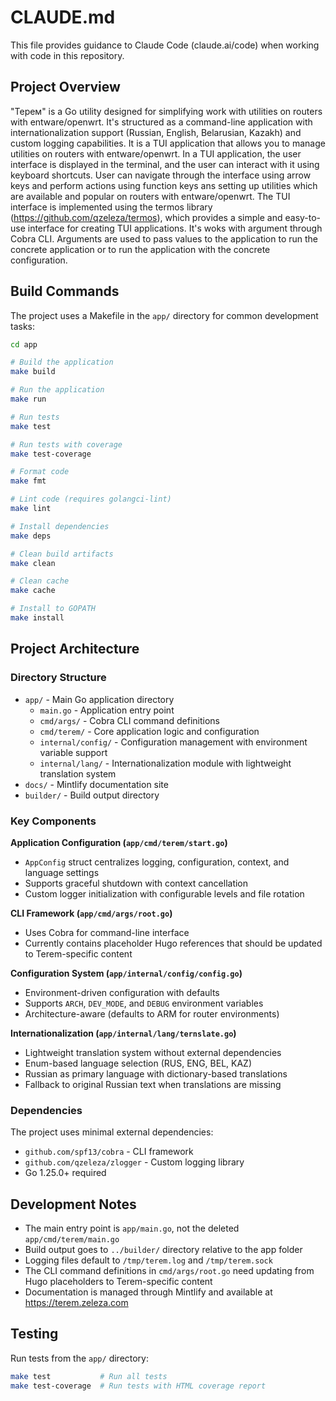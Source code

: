 # CLAUDE.md

This file provides guidance to Claude Code (claude.ai/code) when working with code in this repository.

## Project Overview

"Терем" is a Go utility designed for simplifying work with utilities on routers with entware/openwrt. It's structured as a command-line application with internationalization support (Russian, English, Belarusian, Kazakh) and custom logging capabilities. It is a TUI application that allows you to manage utilities on routers with entware/openwrt. In a TUI application, the user interface is displayed in the terminal, and the user can interact with it using keyboard shortcuts. User can navigate through the interface using arrow keys and perform actions using function keys ans setting up utilities which are available and popular on routers with entware/openwrt.
The TUI interface is implemented using the termos library (https://github.com/qzeleza/termos), which provides a simple and easy-to-use interface for creating TUI applications. It's woks with argument through Cobra CLI. Arguments are used to pass values to the application to run the concrete application or to run the application with the concrete configuration.

## Build Commands

The project uses a Makefile in the `app/` directory for common development tasks:

```bash
cd app

# Build the application
make build

# Run the application
make run

# Run tests
make test

# Run tests with coverage
make test-coverage

# Format code
make fmt

# Lint code (requires golangci-lint)
make lint

# Install dependencies
make deps

# Clean build artifacts
make clean

# Clean cache
make cache

# Install to GOPATH
make install
```

## Project Architecture

### Directory Structure
- `app/` - Main Go application directory
  - `main.go` - Application entry point
  - `cmd/args/` - Cobra CLI command definitions
  - `cmd/terem/` - Core application logic and configuration
  - `internal/config/` - Configuration management with environment variable support
  - `internal/lang/` - Internationalization module with lightweight translation system
- `docs/` - Mintlify documentation site
- `builder/` - Build output directory

### Key Components

**Application Configuration (`app/cmd/terem/start.go`)**
- `AppConfig` struct centralizes logging, configuration, context, and language settings
- Supports graceful shutdown with context cancellation
- Custom logger initialization with configurable levels and file rotation

**CLI Framework (`app/cmd/args/root.go`)**
- Uses Cobra for command-line interface
- Currently contains placeholder Hugo references that should be updated to Terem-specific content

**Configuration System (`app/internal/config/config.go`)**
- Environment-driven configuration with defaults
- Supports `ARCH`, `DEV_MODE`, and `DEBUG` environment variables
- Architecture-aware (defaults to ARM for router environments)

**Internationalization (`app/internal/lang/ternslate.go`)**
- Lightweight translation system without external dependencies
- Enum-based language selection (RUS, ENG, BEL, KAZ)
- Russian as primary language with dictionary-based translations
- Fallback to original Russian text when translations are missing

### Dependencies

The project uses minimal external dependencies:
- `github.com/spf13/cobra` - CLI framework
- `github.com/qzeleza/zlogger` - Custom logging library
- Go 1.25.0+ required

## Development Notes

- The main entry point is `app/main.go`, not the deleted `app/cmd/terem/main.go`
- Build output goes to `../builder/` directory relative to the app folder
- Logging files default to `/tmp/terem.log` and `/tmp/terem.sock`
- The CLI command definitions in `cmd/args/root.go` need updating from Hugo placeholders to Terem-specific content
- Documentation is managed through Mintlify and available at https://terem.zeleza.com

## Testing

Run tests from the `app/` directory:
```bash
make test           # Run all tests
make test-coverage  # Run tests with HTML coverage report
```